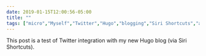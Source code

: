 ```yaml
---
date: 2019-01-15T12:00:56-05:00
title: ""
tags: ["micro","Myself","Twitter","Hugo","blogging","Siri Shortcuts","automation"]
---
```

This post is a test of Twitter integration with my new Hugo blog (via Siri Shortcuts).
